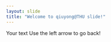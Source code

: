```yaml
---
layout: slide
title: "Welcome to qiuyong@THU slide!"
---
```

Your text
Use the left arrow to go back!
